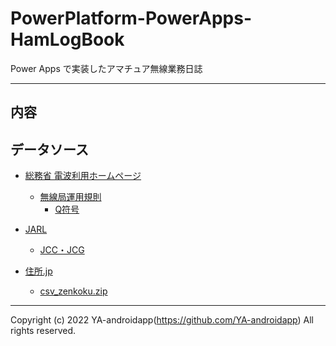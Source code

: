 # PowerPlatform-PowerApps-HamLogBook

Power Apps で実装したアマチュア無線業務日誌

---

## 内容

## データソース

- [総務省 電波利用ホームページ](https://www.tele.soumu.go.jp/)
  - [無線局運用規則](https://www.tele.soumu.go.jp/horei/law_honbun/72393000.html)
    - [Q符号](https://www.tele.soumu.go.jp/horei/law_honbun/72393000.html#e000006330)

- [JARL](https://www.jarl.org/)
  - [JCC・JCG](https://www.jarl.org/Japanese/A_Shiryo/A-2_jcc-jcg/jcc.htm)

- [住所.jp](http://jusyo.jp/)
  - [csv_zenkoku.zip](http://jusyo.jp/downloads/new/csv/csv_zenkoku.zip)

---

Copyright (c) 2022 YA-androidapp(https://github.com/YA-androidapp) All rights reserved.
